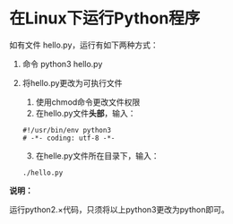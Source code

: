 # 在Linux下运行Python程序

如有文件 hello.py，运行有如下两种方式：

1. 命令 python3 hello.py

2. 将hello.py更改为可执行文件
    1. 使用chmod命令更改文件权限
    2. 在hello.py文件**头部**，输入：
    ```
    #!/usr/bin/env python3
    # -*- coding: utf-8 -*-
    ```
    3. 在helle.py文件所在目录下，输入：
    ```
    ./hello.py
    ```

**说明：**

运行python2.×代码，只须将以上python3更改为python即可。